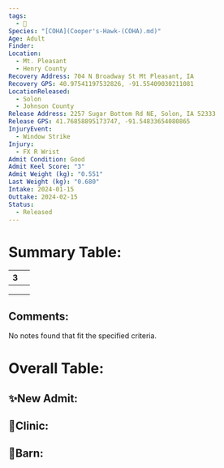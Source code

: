 ```yaml
---
tags:
  - 🦅
Species: "[COHA](Cooper's-Hawk-(COHA).md)"
Age: Adult
Finder: 
Location:
  - Mt. Pleasant
  - Henry County
Recovery Address: 704 N Broadway St Mt Pleasant, IA
Recovery GPS: 40.97541197532826, -91.55409030211081
LocationReleased:
  - Solon
  - Johnson County
Release Address: 2257 Sugar Bottom Rd NE, Solon, IA 52333
Release GPS: 41.76858895173747, -91.54833654080865
InjuryEvent:
  - Window Strike
Injury:
  - FX R Wrist
Admit Condition: Good
Admit Keel Score: "3"
Admit Weight (kg): "0.551"
Last Weight (kg): "0.680"
Intake: 2024-01-15
Outtake: 2024-02-15
Status:
  - Released
---
```


# Summary Table:

<div><table class="dataview table-view-table"><thead class="table-view-thead"><tr class="table-view-tr-header"><th class="table-view-th"><span></span><span class="dataview small-text">3</span></th><th class="table-view-th"><span></span></th></tr></thead><tbody class="table-view-tbody"><tr><td><span></span></td><td><span></span></td></tr><tr><td><span></span></td><td><span></span></td></tr><tr><td><span></span></td><td><span></span></td></tr></tbody></table></div>

## Comments:

<p><span><p dir="auto">No notes found that fit the specified criteria.</p></span></p>

# Overall Table:

## ✨New Admit:



## 🏥Clinic:



## 🏡Barn:


